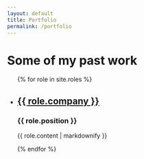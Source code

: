 ```yaml
---
layout: default
title: Portfolio
permalink: /portfolio
---
```


# Some of my past work

<ul>
  {% for role in site.roles %}
    <li>
      <h2><a href="{{ role.url }}">{{ role.company }}</a></h2>
      <h3>{{ role.position }}</h3>
      <p>{{ role.content | markdownify }}</p>
    </li>
  {% endfor %}
</ul>
